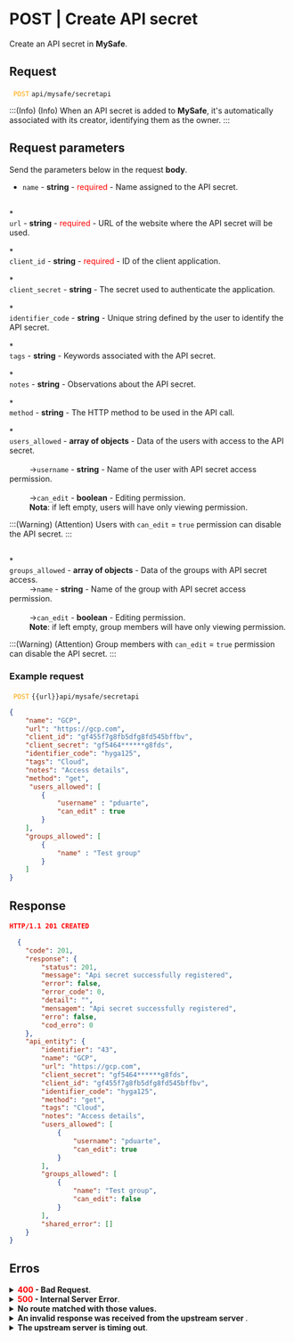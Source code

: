 # POST | Create API secret

Create an API secret in **MySafe**.



## Request

 <code><span style="color:orange"> POST</code></span> `api/mysafe/secretapi`


:::(Info) (Info)
When an API secret is added to **MySafe**, it's automatically associated with its creator, identifying them as the owner.
:::


## Request parameters
Send the parameters below in the request <b>body</b>.


* <summary><code>name</code> - <b>string</b> - <span style="color:red">required</span> -  Name assigned to the API secret.</summary>


<br>
* <summary><code>url</code> - <b>string</b> - <span style="color:red">required</span> - URL of the website where the API secret will be used.</summary>


<br>
* <summary><code>client_id</code> - <b>string</b> - <span style="color:red">required</span> - ID of the client application.</summary> 


<br>
* <summary><code>client_secret</code> - <b>string</b>  - The secret used to authenticate the application.</summary>


<br>
* <summary><code>identifier_code</code> - <b>string</b> - Unique string defined by the user to identify the API secret.</summary>


<br>
* <summary><code>tags</code> - <b>string</b> - Keywords associated with the API secret.</summary>


 <br>
* <summary><code>notes</code> - <b>string</b> - Observations about the API secret.</summary>

 <br>
* <summary><code>method</code> - <b>string</b> - The HTTP method to be used in the API call. </summary>


<br>
* <summary><code>users_allowed</code> - <b>array of objects</b> - Data of the users with access to the API secret.</summary>


<br>
<summary>&nbsp;&emsp;&emsp;&nbsp;→<code>username</code> - <b>string</b> - Name of the user with API secret access permission.</summary>

<br>
<summary>&nbsp;&emsp;&emsp;&nbsp;→<code>can_edit</code> - <b>boolean</b> - Editing permission. </summary>

<summary>&nbsp;&emsp;&emsp;&nbsp;<b>Nota</b>: if left empty, users will have only viewing permission.</summary>

:::(Warning) (Attention)
Users with <code>can_edit</code> = <code>true</code> permission can disable the API secret.
:::

<br>
* <summary><code>groups_allowed</code> - <b>array of objects</b> - Data of the groups with API secret access.</summary>

<summary>&nbsp;&emsp;&emsp;&nbsp;→<code>name</code> - <b>string</b> - Name of the group with API secret access permission.</summary>

<br>
<summary>&nbsp;&emsp;&emsp;&nbsp;→<code>can_edit</code> - <b>boolean</b> - Editing permission.</summary>
<summary>&nbsp;&emsp;&emsp;&nbsp;<b>Note</b>: if left empty, group members will have only viewing permission.</summary>

:::(Warning) (Attention)
Group members with <code>can_edit</code> = <code>true</code> permission can disable the API secret.
:::

 ### Example request
 
  <code><span style="color:orange"> POST</code></span> `{{url}}api/mysafe/secretapi`

```json 
{
    "name": "GCP",
    "url": "https://gcp.com",
    "client_id": "gf455f7g8fb5dfg8fd545bffbv",
    "client_secret": "gf5464******g8fds",
    "identifier_code": "hyga125",
    "tags": "Cloud",
    "notes": "Access details",
    "method": "get",
     "users_allowed": [
        {
            "username" : "pduarte",
            "can_edit" : true
        }
    ],
    "groups_allowed": [
        {
            "name" : "Test group"
        }
    ]
}
```
  
  
  
  ## Response

 ```json
HTTP/1.1 201 CREATED 
```
```json 
  {
    "code": 201,
    "response": {
        "status": 201,
        "message": "Api secret successfully registered",
        "error": false,
        "error_code": 0,
        "detail": "",
        "mensagem": "Api secret successfully registered",
        "erro": false,
        "cod_erro": 0
    },
    "api_entity": {
        "identifier": "43",
        "name": "GCP",
        "url": "https://gcp.com",
        "client_secret": "gf5464******g8fds",
        "client_id": "gf455f7g8fb5dfg8fd545bffbv",
        "identifier_code": "hyga125",
        "method": "get",
        "tags": "Cloud",
        "notes": "Access details",
        "users_allowed": [
            {
                "username": "pduarte",
                "can_edit": true
            }
        ],
        "groups_allowed": [
            {
                "name": "Test group",
                "can_edit": false
            }
        ],
        "shared_error": []
    }
}
 ```
 
 ## Erros
 
 <details>
<summary><b><span style="color:red">400</span> - Bad Request</b>.</summary>

***
<b>Message: "1001: Parameter 'name' was not informed!"</b>
<p><b>Possible cause</b>: the required parameter <code>name</code> of the API secret wasn't informed.<br></p>
<b>Solution</b>: provide a value for <code>name</code> and resend the request.
  
  
* * *
    
<b>Message: "1001: Parameter 'url' was not informed!"</b>
<p><b>Possible cause</b>: the required parameter <code>url</code> of the API secret wasn't informed.<br></p>
<b>Solution</b>: provide a value for the <code>url</code> and resend the request.
  
* * *

<b>Message: "1001: Parameter 'client_id' was not informed!"</b>
<p><b>Possible cause</b>: the required parameter <code>client_id</code> of the API secret wasn't informed.<br></p>
<b>Solution</b>: provide a value for the <code>client_id</code> and resend the request.

* * *
    

    
<b>Mensagem: "1001: Identifier already found in another API key of this user"</b>
<p><b>Possible cause</b>: the <code>identifier</code> provided is already registered for another API secret.<br></p>
<b>Solution</b>: provide a new value for the <code>identifier</code> and resend the request.

* * *
</details>


<details>
    <summary><b><span style="color:red">500</span> - Internal Server Error</b>.</summary>

***
    
<b>Message: "Unexpected error."</b><br>

<p><b>Possible cause</b>: the error is on the senhasegura server.<br>
        
<b>Solution</b>: contact the support team for more information.</p>
    
 ***
 </details>
 
 <details>
    <summary><b>No route matched with those values.</b></summary>

 ***
    
<b>Message: "No route matched with those values."</b>
<p><b>Possible cause</b>: failure in your application authentication with the senhasegura server.<br>
        
<b>Solution</b>: check the authentication parameters such as <code>Access Token URL</code>, <code>Client ID</code> and  <code>Client Secret</code> and request a new access token or check and correct the URL. 
* * *
</details>
     
<details>
<summary><b>An invalid response was received from the upstream server
</b>.</summary>

*** 
   
<b>Message: "An invalid response was received from the upstream server</b>
    
<p><b>Possible cause</b>: the upstream server may be taking too long to respond, leading to a timeout error that is interpreted as an invalid response by the proxy/gateway server.<br>
        
<b>Solution</b>: check the connectivity between the source of the request and the senhasegura server.
***
</details>
     
   

<details>
<summary><b>The upstream server is timing out</b>.</summary>

*** 
    
<b>Message: "The upstream server is timing out"</b>
    
<p><b>Possible cause</b>: the request time has expired.
        
<b>Solution</b>: check the connectivity between the source of the request and the senhasegura server.</p>
* * *
</details>